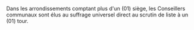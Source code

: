 Dans les arrondissements comptant plus d'un (01) siège, les Conseillers communaux sont élus au suffrage universel direct au scrutin de liste à un (01) tour.